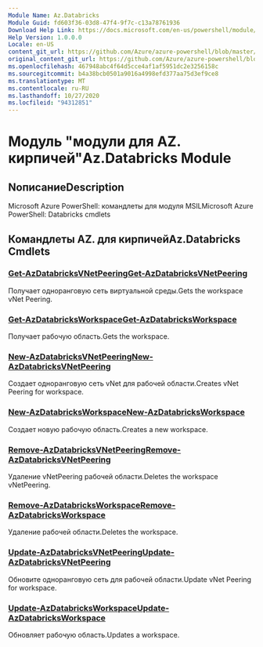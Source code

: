 ```yaml
---
Module Name: Az.Databricks
Module Guid: fd603f36-03d8-47f4-9f7c-c13a78761936
Download Help Link: https://docs.microsoft.com/en-us/powershell/module/az.databricks
Help Version: 1.0.0.0
Locale: en-US
content_git_url: https://github.com/Azure/azure-powershell/blob/master/src/Databricks/help/Az.Databricks.md
original_content_git_url: https://github.com/Azure/azure-powershell/blob/master/src/Databricks/help/Az.Databricks.md
ms.openlocfilehash: 467948abc4f64d5cce4af1af5951dc2e3256158c
ms.sourcegitcommit: b4a38bcb0501a9016a4998efd377aa75d3ef9ce8
ms.translationtype: MT
ms.contentlocale: ru-RU
ms.lasthandoff: 10/27/2020
ms.locfileid: "94312851"
---
```

# <span data-ttu-id="5c4c8-101">Модуль "модули для AZ. кирпичей"</span><span class="sxs-lookup"><span data-stu-id="5c4c8-101">Az.Databricks Module</span></span>
## <span data-ttu-id="5c4c8-102">Nописание</span><span class="sxs-lookup"><span data-stu-id="5c4c8-102">Description</span></span>
<span data-ttu-id="5c4c8-103">Microsoft Azure PowerShell: командлеты для модуля MSIL</span><span class="sxs-lookup"><span data-stu-id="5c4c8-103">Microsoft Azure PowerShell: Databricks cmdlets</span></span>

## <span data-ttu-id="5c4c8-104">Командлеты AZ. для кирпичей</span><span class="sxs-lookup"><span data-stu-id="5c4c8-104">Az.Databricks Cmdlets</span></span>
### [<span data-ttu-id="5c4c8-105">Get-AzDatabricksVNetPeering</span><span class="sxs-lookup"><span data-stu-id="5c4c8-105">Get-AzDatabricksVNetPeering</span></span>](Get-AzDatabricksVNetPeering.md)
<span data-ttu-id="5c4c8-106">Получает одноранговую сеть виртуальной среды.</span><span class="sxs-lookup"><span data-stu-id="5c4c8-106">Gets the workspace vNet Peering.</span></span>

### [<span data-ttu-id="5c4c8-107">Get-AzDatabricksWorkspace</span><span class="sxs-lookup"><span data-stu-id="5c4c8-107">Get-AzDatabricksWorkspace</span></span>](Get-AzDatabricksWorkspace.md)
<span data-ttu-id="5c4c8-108">Получает рабочую область.</span><span class="sxs-lookup"><span data-stu-id="5c4c8-108">Gets the workspace.</span></span>

### [<span data-ttu-id="5c4c8-109">New-AzDatabricksVNetPeering</span><span class="sxs-lookup"><span data-stu-id="5c4c8-109">New-AzDatabricksVNetPeering</span></span>](New-AzDatabricksVNetPeering.md)
<span data-ttu-id="5c4c8-110">Создает одноранговую сеть vNet для рабочей области.</span><span class="sxs-lookup"><span data-stu-id="5c4c8-110">Creates vNet Peering for workspace.</span></span>

### [<span data-ttu-id="5c4c8-111">New-AzDatabricksWorkspace</span><span class="sxs-lookup"><span data-stu-id="5c4c8-111">New-AzDatabricksWorkspace</span></span>](New-AzDatabricksWorkspace.md)
<span data-ttu-id="5c4c8-112">Создает новую рабочую область.</span><span class="sxs-lookup"><span data-stu-id="5c4c8-112">Creates a new workspace.</span></span>

### [<span data-ttu-id="5c4c8-113">Remove-AzDatabricksVNetPeering</span><span class="sxs-lookup"><span data-stu-id="5c4c8-113">Remove-AzDatabricksVNetPeering</span></span>](Remove-AzDatabricksVNetPeering.md)
<span data-ttu-id="5c4c8-114">Удаление vNetPeering рабочей области.</span><span class="sxs-lookup"><span data-stu-id="5c4c8-114">Deletes the workspace vNetPeering.</span></span>

### [<span data-ttu-id="5c4c8-115">Remove-AzDatabricksWorkspace</span><span class="sxs-lookup"><span data-stu-id="5c4c8-115">Remove-AzDatabricksWorkspace</span></span>](Remove-AzDatabricksWorkspace.md)
<span data-ttu-id="5c4c8-116">Удаление рабочей области.</span><span class="sxs-lookup"><span data-stu-id="5c4c8-116">Deletes the workspace.</span></span>

### [<span data-ttu-id="5c4c8-117">Update-AzDatabricksVNetPeering</span><span class="sxs-lookup"><span data-stu-id="5c4c8-117">Update-AzDatabricksVNetPeering</span></span>](Update-AzDatabricksVNetPeering.md)
<span data-ttu-id="5c4c8-118">Обновите одноранговую сеть для рабочей области.</span><span class="sxs-lookup"><span data-stu-id="5c4c8-118">Update vNet Peering for workspace.</span></span>

### [<span data-ttu-id="5c4c8-119">Update-AzDatabricksWorkspace</span><span class="sxs-lookup"><span data-stu-id="5c4c8-119">Update-AzDatabricksWorkspace</span></span>](Update-AzDatabricksWorkspace.md)
<span data-ttu-id="5c4c8-120">Обновляет рабочую область.</span><span class="sxs-lookup"><span data-stu-id="5c4c8-120">Updates a workspace.</span></span>

